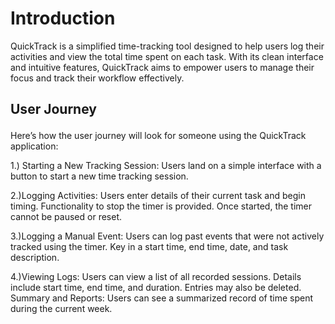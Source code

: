 <h1>Introduction</h1>
QuickTrack is a simplified time-tracking tool designed to help users log their activities and view the total time spent on each task. With its clean interface and intuitive features, QuickTrack aims to empower users to manage their focus and track their workflow effectively.

<h2>

User Journey</h2>
Here’s how the user journey will look for someone using the QuickTrack application:

1.) Starting a New Tracking Session: Users land on a simple interface with a button to start a new time tracking session.

2.)Logging Activities: Users enter details of their current task and begin timing. Functionality to stop the timer is provided. Once started, the timer cannot be paused or reset.

3.)Logging a Manual Event: Users can log past events that were not actively tracked using the timer. Key in a start time, end time, date, and task description.

4.)Viewing Logs: Users can view a list of all recorded sessions. Details include start time, end time, and duration. Entries may also be deleted. Summary and Reports: Users can see a summarized record of time spent during the current week.
